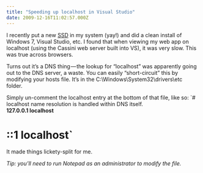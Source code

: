 ```yaml
---
title: "Speeding up localhost in Visual Studio"
date: 2009-12-16T11:02:57.000Z
---
```


I recently put a new [SSD](http://www.amazon.com/gp/product/B002IJA1EG?ie=UTF8&amp;tag=clipperhouse-20&amp;linkCode=as2&amp;camp=1789&amp;creative=390957&amp;creativeASIN=B002IJA1EG) in my system (yay!) and did a clean install of Windows 7, Visual Studio, etc. I found that when viewing my web app on localhost (using the Cassini web server built into VS), it was very slow. This was true across browsers.

Turns out it’s a DNS thing — the lookup for “localhost” was apparently going out to the DNS server, a waste. You can easily “short-circuit” this by modifying your hosts file. It’s in the C:\Windows\System32\drivers\etc folder.

Simply un-comment the localhost entry at the bottom of that file, like so:
`# localhost name resolution is handled within DNS itself.  
 **127.0.0.1       localhost**  
#	::1             localhost`

It made things lickety-split for me.

_Tip: you’ll need to run Notepad as an administrator to modify the file._
